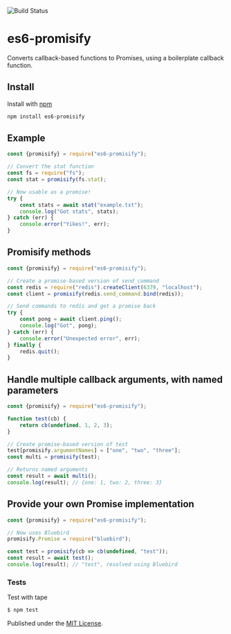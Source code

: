 ![Build Status](https://github.com/digitaldesignlabs/es6-promisify/actions/workflows/test.yml/badge.svg)

# es6-promisify

Converts callback-based functions to Promises, using a boilerplate callback function.

## Install

Install with [npm](https://npmjs.org/package/es6-promisify)

```bash
npm install es6-promisify
```

## Example

```js
const {promisify} = require("es6-promisify");

// Convert the stat function
const fs = require("fs");
const stat = promisify(fs.stat);

// Now usable as a promise!
try {
    const stats = await stat("example.txt");
    console.log("Got stats", stats);
} catch (err) {
    console.error("Yikes!", err);
}
```

## Promisify methods

```js
const {promisify} = require("es6-promisify");

// Create a promise-based version of send_command
const redis = require("redis").createClient(6379, "localhost");
const client = promisify(redis.send_command.bind(redis));

// Send commands to redis and get a promise back
try {
    const pong = await client.ping();
    console.log("Got", pong);
} catch (err) {
    console.error("Unexpected error", err);
} finally {
    redis.quit();
}
```

## Handle multiple callback arguments, with named parameters

```js
const {promisify} = require("es6-promisify");

function test(cb) {
    return cb(undefined, 1, 2, 3);
}

// Create promise-based version of test
test[promisify.argumentNames] = ["one", "two", "three"];
const multi = promisify(test);

// Returns named arguments
const result = await multi();
console.log(result); // {one: 1, two: 2, three: 3}
```

## Provide your own Promise implementation

```js
const {promisify} = require("es6-promisify");

// Now uses Bluebird
promisify.Promise = require("bluebird");

const test = promisify(cb => cb(undefined, "test"));
const result = await test();
console.log(result); // "test", resolved using Bluebird
```

### Tests

Test with tape

```bash
$ npm test
```

Published under the [MIT License](http://opensource.org/licenses/MIT).
